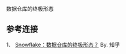 数据仓库的终极形态


















## 参考连接
1、 [Snowflake：数据仓库的终极形态？](https://zhuanlan.zhihu.com/p/54439354) By. 知乎
